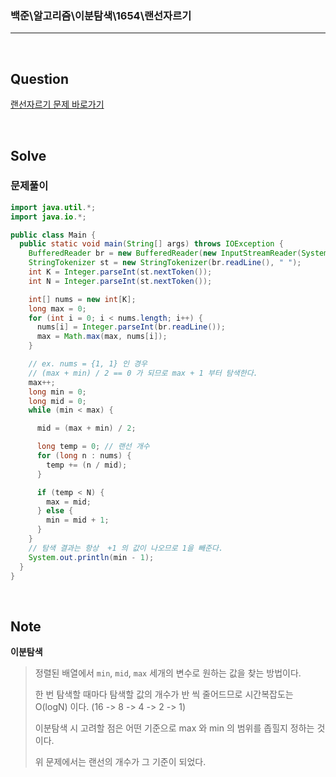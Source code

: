 ### 백준\알고리즘\이분탐색\1654\랜선자르기

---

<br/>

## Question

[랜선자르기 문제 바로가기](https://www.acmicpc.net/problem/1654)

<br/>

## Solve

### 문제풀이

```java
import java.util.*;
import java.io.*;

public class Main {
  public static void main(String[] args) throws IOException {
    BufferedReader br = new BufferedReader(new InputStreamReader(System.in));
    StringTokenizer st = new StringTokenizer(br.readLine(), " ");
    int K = Integer.parseInt(st.nextToken());
    int N = Integer.parseInt(st.nextToken());

    int[] nums = new int[K];
    long max = 0;
    for (int i = 0; i < nums.length; i++) {
      nums[i] = Integer.parseInt(br.readLine());
      max = Math.max(max, nums[i]);
    }

    // ex. nums = {1, 1} 인 경우
    // (max + min) / 2 == 0 가 되므로 max + 1 부터 탐색한다.
    max++;
    long min = 0;
    long mid = 0;
    while (min < max) {

      mid = (max + min) / 2;

      long temp = 0; // 랜선 개수
      for (long n : nums) {
        temp += (n / mid);
      }

      if (temp < N) {
        max = mid;
      } else {
        min = mid + 1;
      }
    }
    // 탐색 결과는 항상  +1 의 값이 나오므로 1을 빼준다.
    System.out.println(min - 1);
  }
}
```

<br/>

## Note

**이분탐색**

> 정렬된 배열에서 `min`, `mid`, `max` 세개의 변수로 원하는 값을 찾는 방법이다.
>
> 한 번 탐색할 때마다 탐색할 값의 개수가 반 씩 줄어드므로 시간복잡도는 O(logN) 이다. (16 -> 8 -> 4 -> 2 -> 1)
>
> 이분탐색 시 고려할 점은 어떤 기준으로 max 와 min 의 범위를 좁힐지 정하는 것이다.
>
> 위 문제에서는 랜선의 개수가 그 기준이 되었다.
